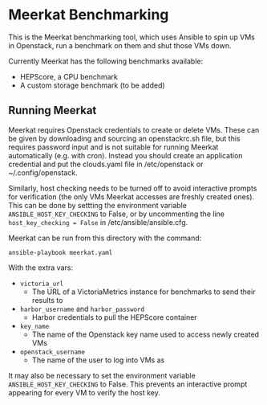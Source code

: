 # Meerkat Benchmarking
This is the Meerkat benchmarking tool, which uses Ansible to spin up VMs in Openstack, run a benchmark on them and shut those VMs down.

Currently Meerkat has the following benchmarks available:
- HEPScore, a CPU benchmark
- A custom storage benchmark (to be added)

## Running Meerkat
Meerkat requires Openstack credentials to create or delete VMs. These can be given by downloading and sourcing an openstackrc.sh file, but this requires password input and is not suitable for running Meerkat automatically (e.g. with cron).
Instead you should create an application credential and put the clouds.yaml file in /etc/openstack or ~/.config/openstack.

Similarly, host checking needs to be turned off to avoid interactive prompts for verification (the only VMs Meerkat accesses are freshly created ones). This can be done by settting the environment variable `ANSIBLE_HOST_KEY_CHECKING` to False,
or by uncommenting the line `host_key_checking = False` in /etc/ansible/ansible.cfg.

Meerkat can be run from this directory with the command:

`ansible-playbook meerkat.yaml`

With the extra vars:
- `victoria_url`
    - The URL of a VictoriaMetrics instance for benchmarks to send their results to
- `harbor_username` and `harbor_password`
    - Harbor credentials to pull the HEPScore container
- `key_name`
    - The name of the Openstack key name used to access newly created VMs
- `openstack_username`
    - The name of the user to log into VMs as

It may also be necessary to set the environment variable `ANSIBLE_HOST_KEY_CHECKING` to False. This prevents an interactive prompt appearing for every VM to verify the host key.
